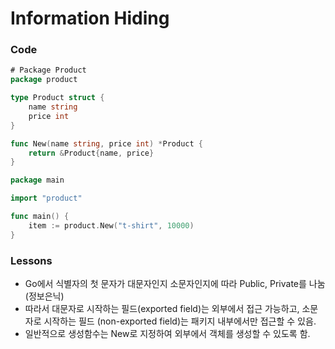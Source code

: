 # Information Hiding

### Code
```go
# Package Product
package product

type Product struct {
	name string
	price int
}

func New(name string, price int) *Product {
	return &Product{name, price}
}
```
```go
package main

import "product"

func main() {
	item := product.New("t-shirt", 10000)
}
```
### Lessons
- Go에서 식별자의 첫 문자가 대문자인지 소문자인지에 따라 Public, Private를 나눔 (정보은닉)
- 따라서 대문자로 시작하는 필드(exported field)는 외부에서 접근 가능하고, 소문자로 시작하는 필드 (non-exported field)는 패키지 내부에서만 접근할 수 있음.
- 일반적으로 생성함수는 New로 지정하여 외부에서 객체를 생성할 수 있도록 함.